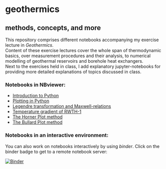 # geothermics  
## methods, concepts, and more  

This repository comprises different notebooks accompanying my exercise lecture in _Geothermics_.  
Content of these exercise lectures cover the whole span of thermodynamic basics, over measurement procedures and their analysis, to numerical modelling of geothermal reservoirs and borehole heat exchangers.  
Next to the exercises held in class, I add explanatory jupyter-notebooks for providing more detailed explanations of topics discussed in class.  

### Notebooks in NBviewer:  
* [Introduction to Python](http://nbviewer.jupyter.org/github/Japhiolite/geothermics/blob/master/00_Introduction_to_python.ipynb)
* [Plotting in Python](http://nbviewer.jupyter.org/github/Japhiolite/geothermics/blob/master/00_Plotting_in_python.ipynb)  
* [Legendre transformation and Maxwell-relations](http://nbviewer.jupyter.org/github/Japhiolite/geothermics/blob/master/01_Legendre_transformation_and_Maxwell_relations.ipynb)
* [Temperature gradient of RWTH-1](http://nbviewer.jupyter.org/github/Japhiolite/geothermics/blob/master/03_T-gradient_RWTH-1.ipynb)  
* [The Horner Plot method](http://nbviewer.jupyter.org/github/Japhiolite/geothermics/blob/master/07_Horner_Plot.ipynb)  
* [The Bullard Plot method](http://nbviewer.jupyter.org/github/Japhiolite/geothermics/blob/master/08_Bullard_Plot.ipynb)  

### Notebooks in an interactive environment:
You can also work on notebooks interactively by using _binder_. Click on the binder badge to get to a remote notebook server:

[![Binder](https://beta.mybinder.org/badge.svg)](https://beta.mybinder.org/v2/gh/Japhiolite/geothermics/master)
